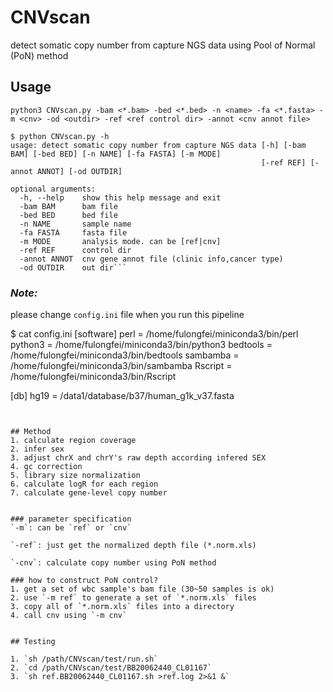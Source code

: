 # CNVscan
detect somatic copy number from capture NGS data using Pool of Normal (PoN) method

## Usage
`python3 CNVscan.py -bam <*.bam> -bed <*.bed> -n <name> -fa <*.fasta> -m <cnv> -od <outdir> -ref <ref control dir> -annot <cnv annot file>`



```
$ python CNVscan.py -h
usage: detect somatic copy number from capture NGS data [-h] [-bam BAM] [-bed BED] [-n NAME] [-fa FASTA] [-m MODE]
                                                        [-ref REF] [-annot ANNOT] [-od OUTDIR]

optional arguments:
  -h, --help    show this help message and exit
  -bam BAM      bam file
  -bed BED      bed file
  -n NAME       sample name
  -fa FASTA     fasta file
  -m MODE       analysis mode. can be [ref|cnv]
  -ref REF      control dir
  -annot ANNOT  cnv gene annot file (clinic info,cancer type)
  -od OUTDIR    out dir```
```

### *Note:*
please change `config.ini` file when you run this pipeline


$ cat config.ini
[software]
perl = /home/fulongfei/miniconda3/bin/perl
python3 = /home/fulongfei/miniconda3/bin/python3
bedtools = /home/fulongfei/miniconda3/bin/bedtools
sambamba = /home/fulongfei/miniconda3/bin/sambamba
Rscript = /home/fulongfei/miniconda3/bin/Rscript


[db]
hg19 = /data1/database/b37/human_g1k_v37.fasta
```


## Method
1. calculate region coverage
2. infer sex
3. adjust chrX and chrY's raw depth according infered SEX
4. gc correction
5. library size normalization
6. calculate logR for each region
7. calculate gene-level copy number


### parameter specification
`-m`: can be `ref` or `cnv`

`-ref`: just get the normalized depth file (*.norm.xls)

`-cnv`: calculate copy number using PoN method

### how to construct PoN control?
1. get a set of wbc sample's bam file (30~50 samples is ok)
2. use `-m ref` to generate a set of `*.norm.xls` files
3. copy all of `*.norm.xls` files into a directory
4. call cnv using `-m cnv`


## Testing

1. `sh /path/CNVscan/test/run.sh`
2. `cd /path/CNVscan/test/BB20062440_CL01167`
3. `sh ref.BB20062440_CL01167.sh >ref.log 2>&1 &`






